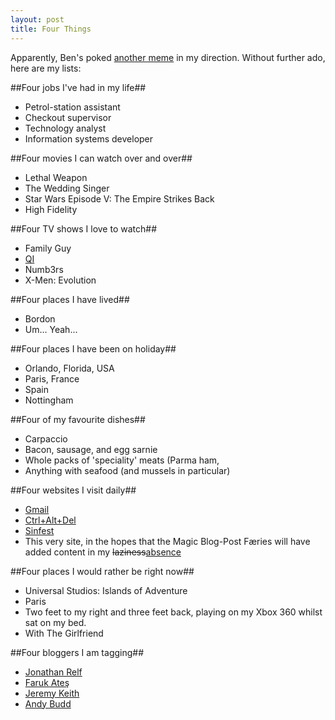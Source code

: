 ```yaml
---
layout: post
title: Four Things
---
```

Apparently, Ben's poked [another meme][Ben origin] in my direction. Without further ado, here are my lists:

##Four jobs I've had in my life##
* Petrol-station assistant
* Checkout supervisor
* Technology analyst
* Information systems developer

##Four movies I can watch over and over##
* Lethal Weapon
* The Wedding Singer
* Star Wars Episode V: The Empire Strikes Back
* High Fidelity

##Four TV shows I love to watch##
* Family Guy
* [QI][]
* Numb3rs
* X-Men: Evolution

##Four places I have lived##
* Bordon
* Um... Yeah...

##Four places I have been on holiday##
* Orlando, Florida, USA
* Paris, France
* Spain
* Nottingham

##Four of my favourite dishes##
* Carpaccio
* Bacon, sausage, and egg sarnie
* Whole packs of 'speciality' meats (Parma ham, 
* Anything with seafood (and mussels in particular)

##Four websites I visit daily##
* [Gmail][]
* [Ctrl+Alt+Del][]
* [Sinfest][]
* This very site, in the hopes that the Magic Blog-Post Færies will have added content in my <del>laziness</del><ins>absence</ins>

##Four places I would rather be right now##
* Universal Studios: Islands of Adventure
* Paris
* Two feet to my right and three feet back, playing on my Xbox 360 whilst sat on my bed.
* With The Girlfriend

##Four bloggers I am tagging##
* [Jonathan Relf][Jon]
* [Faruk Ateş][Faruk]
* [Jeremy Keith][Jeremy]
* [Andy Budd][Andy]

[Ben origin]: http://ben-ward.co.uk/journal/four-things/ "Ben Ward's Four Things"
[QI]: http://www.qi.com/tv/ "Quite Interesting TV show"
[Gmail]: http://mail.google.com/
[Ctrl+Alt+Del]: http://cad-comic.com/
[Sinfest]: http://sinfest.net/
[Jon]: http://mindthe.net/badger/
[Faruk]: http://kurafire.net/
[Jeremy]: http://adactio.com/journal/
[Andy]: http://andybudd.com/
